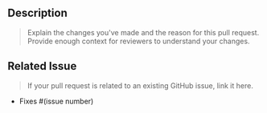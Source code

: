 ## Description

> Explain the changes you've made and the reason for this pull request.
> Provide enough context for reviewers to understand your changes.

## Related Issue

> If your pull request is related to an existing GitHub issue, link it here.

- Fixes #(issue number)
